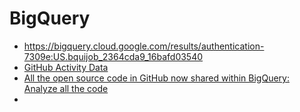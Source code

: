 # BigQuery
* https://bigquery.cloud.google.com/results/authentication-7309e:US.bquijob_2364cda9_16bafd03540
* [GitHub Activity Data](https://console.cloud.google.com/marketplace/details/github/github-repos?filter=solution-type:dataset&q=public%20data&id=46ee22ab-2ca4-4750-81a7-3ee0f0150dcb)
* [All the open source code in GitHub now shared within BigQuery: Analyze all the code](https://medium.com/google-cloud/github-on-bigquery-analyze-all-the-code-b3576fd2b150)
* 
